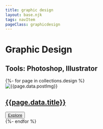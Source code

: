 ```yaml
---
title: graphic design
layout: base.njk
tags: navItem
pageClass: graphicdesign
---
```


<main>
 <h1 class="design">Graphic Design</h1>
   <h2 class="tool">Tools: Photoshop, Illustrator</h2>   
     <selection class="portfolio">  
{%- for page in collections.design %}
 <article class="card">  
   <div class="card-img"> 
   <img src="{{page.data.postImg}}" alt="{{page.data.postImg}}" >
      </div>
      <div class="card__content">
         <h2 class="project-title"><a href="{{page.url}}">{{page.data.title}}</a></h2> 
     <button class="botton-explore"><span><a href="{{page.url}}">Explore</a></span></button>
  </div>

  </div>
   </div> 
    </article>
{%- endfor %}
  </selection>
    </main>